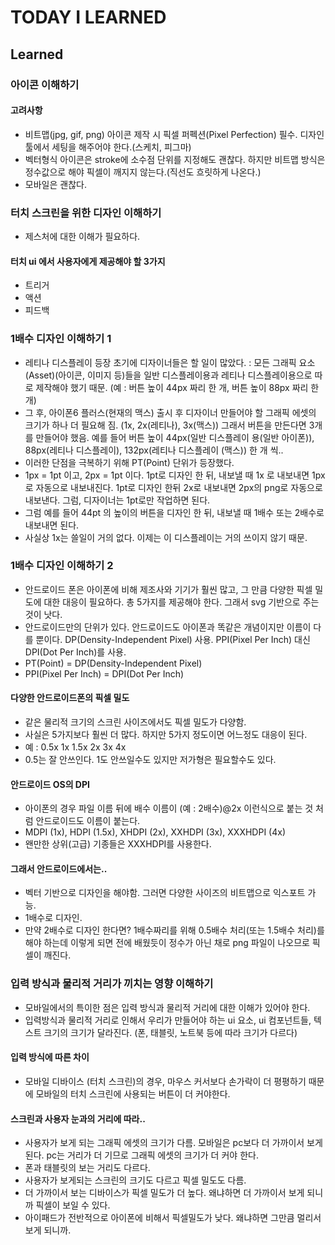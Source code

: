 # TODAY I LEARNED

## Learned

### 아이콘 이해하기

#### 고려사항

- 비트맵(jpg, gif, png) 아이콘 제작 시 픽셀 퍼펙션(Pixel Perfection) 필수. 디자인 툴에서 세팅을 해주어야 한다.(스케치, 피그마)
- 벡터형식 아이콘은 stroke에 소수점 단위를 지정해도 괜찮다. 하지만 비트맵 방식은 정수값으로 해야 픽셀이 깨지지 않는다.(직선도 흐릿하게 나온다.)
- 모바일은 괜찮다.

### 터치 스크린을 위한 디자인 이해하기

- 제스처에 대한 이해가 필요하다.

#### 터치 ui 에서 사용자에게 제공해야 할 3가지

- 트리거
- 액션
- 피드백

### 1배수 디자인 이해하기 1

- 레티나 디스플레이 등장 초기에 디자이너들은 할 일이 많았다. : 모든 그래픽 요소(Asset)(아이콘, 이미지 등)들을 일반 디스플레이용과 레티나 디스플레이용으로 따로 제작해야 했기 때문. (예 : 버튼 높이 44px 짜리 한 개, 버튼 높이 88px 짜리 한 개)
- 그 후, 아이폰6 플러스(현재의 맥스) 출시 후 디자이너 만들어야 할 그래픽 에셋의 크기가 하나 더 필요해 짐. (1x, 2x(레티나), 3x(맥스)) 그래서 버튼을 만든다면 3개를 만들어야 했음. 예를 들어 버튼 높이 44px(일반 디스플레이 용(일반 아이폰)), 88px(레티나 디스플레이), 132px(레티나 디스플레이 (맥스)) 한 개 씩..
- 이러한 단점을 극복하기 위해 PT(Point) 단위가 등장했다.
- 1px = 1pt 이고, 2px = 1pt 이다. 1pt로 디자인 한 뒤, 내보낼 때 1x 로 내보내면 1px로 자동으로 내보내진다. 1pt로 디자인 한뒤 2x로 내보내면 2px의 png로 자동으로 내보낸다. 그럼, 디자이너는 1pt로만 작업하면 된다.
- 그럼 예를 들어 44pt 의 높이의 버튼을 디자인 한 뒤, 내보낼 때 1배수 또는 2배수로 내보내면 된다.
- 사실상 1x는 쓸일이 거의 없다. 이제는 이 디스플레이는 거의 쓰이지 않기 때문.

### 1배수 디자인 이해하기 2

- 안드로이드 폰은 아이폰에 비해 제조사와 기기가 훨씬 많고, 그 만큼 다양한 픽셀 밀도에 대한 대응이 필요하다. 총 5가지를 제공해야 한다. 그래서 svg 기반으로 주는 것이 낫다.
- 안드로이드만의 단위가 있다. 안드로이드도 아이폰과 똑같은 개념이지만 이름이 다를 뿐이다. DP(Density-Independent Pixel) 사용. PPI(Pixel Per Inch) 대신 DPI(Dot Per Inch)를 사용.
- PT(Point) = DP(Density-Independent Pixel)
- PPI(Pixel Per Inch) = DPI(Dot Per Inch)

#### 다양한 안드로이드폰의 픽셀 밀도

- 같은 물리적 크기의 스크린 사이즈에서도 픽셀 밀도가 다양함.
- 사실은 5가지보다 훨씬 더 많다. 하지만 5가지 정도이면 어느정도 대응이 된다.
- 예 : 0.5x 1x 1.5x 2x 3x 4x
- 0.5는 잘 안쓰인다. 1도 안쓰일수도 있지만 저가형은 필요할수도 있다.

#### 안드로이드 OS의 DPI

- 아이폰의 경우 파일 이름 뒤에 배수 이름이 (예 : 2배수)@2x 이런식으로 붙는 것 처럼 안드로이드도 이름이 붙는다.
- MDPI (1x), HDPI (1.5x), XHDPI (2x), XXHDPI (3x), XXXHDPI (4x)
- 왠만한 상위(고급) 기종들은 XXXHDPI를 사용한다.

#### 그래서 안드로이드에서는..

- 벡터 기반으로 디자인을 해야함. 그러면 다양한 사이즈의 비트맵으로 익스포트 가능.
- 1배수로 디자인.
- 만약 2배수로 디자인 한다면? 1배수짜리를 위해 0.5배수 처리(또는 1.5배수 처리)를 해야 하는데 이렇게 되면 전에 배웠듯이 정수가 아닌 채로 png 파일이 나오므로 픽셀이 깨진다.

### 입력 방식과 물리적 거리가 끼치는 영향 이해하기

- 모바일에서의 특이한 점은 입력 방식과 물리적 거리에 대한 이해가 있어야 한다.
- 입력방식과 물리적 거리로 인해서 우리가 만들어야 하는 ui 요소, ui 컴포넌트들, 텍스트 크기의 크기가 달라진다. (폰, 태블릿, 노트북 등에 따라 크기가 다르다)

#### 입력 방식에 따른 차이

- 모바일 디바이스 (터치 스크린)의 경우, 마우스 커서보다 손가락이 더 평평하기 때문에 모바일의 터치 스크린에 사용되는 버튼이 더 커야한다.

#### 스크린과 사용자 눈과의 거리에 따라..

- 사용자가 보게 되는 그래픽 에셋의 크기가 다름. 모바일은 pc보다 더 가까이서 보게 된다. pc는 거리가 더 기므로 그래픽 에셋의 크기가 더 커야 한다.
- 폰과 태블릿의 보는 거리도 다르다.
- 사용자가 보게되는 스크린의 크기도 다르고 픽셀 밀도도 다름.
- 더 가까이서 보는 디바이스가 픽셀 밀도가 더 높다. 왜냐하면 더 가까이서 보게 되니까 픽셀이 보일 수 있다.
- 아이패드가 전반적으로 아이폰에 비해서 픽셀밀도가 낮다. 왜냐하면 그만큼 멀리서 보게 되니까.

